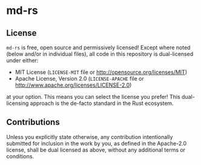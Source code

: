 # md-rs

## License

`md-rs` is free, open source and permissively licensed! Except where noted (below and/or in individual files),
all code in this repository is dual-licensed under either:

* MIT License (`LICENSE-MIT` file or http://opensource.org/licenses/MIT)
* Apache License, Version 2.0 (`LICENSE-APACHE` file or http://www.apache.org/licenses/LICENSE-2.0)

at your option. This means you can select the license you prefer! This dual-licensing approach is the de-facto standard
in the Rust ecosystem.

## Contributions

Unless you explicitly state otherwise, any contribution intentionally submitted for inclusion in the work by you, as
defined in the Apache-2.0 license, shall be dual licensed as above, without any additional terms or conditions.
